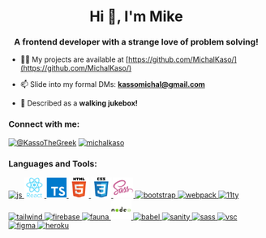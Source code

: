<h1 align="center">Hi 👋, I'm Mike</h1>
<h3 align="center">A frontend developer with a strange love of problem solving!</h3>


- 👨‍💻 My projects are available at [https://github.com/MichalKaso/](https://github.com/MichalKaso/)

- 📫 Slide into my formal DMs: **kassomichal@gmail.com**

- 🎵 Described as a **walking jukebox!**


<h3 align="left">Connect with me:</h3>
<p align="left">
<a href="https://twitter.com/KassoTheGreek" target="blank"><img align="center" src="https://raw.githubusercontent.com/rahuldkjain/github-profile-readme-generator/master/src/images/icons/Social/twitter.svg" alt="@KassoTheGreek" height="30" width="40" /></a>
<a href="https://linkedin.com/in/michal-kaso-7981a0139/" target="blank"><img align="center" src="https://raw.githubusercontent.com/rahuldkjain/github-profile-readme-generator/master/src/images/icons/Social/linked-in-alt.svg" alt="michalkaso" height="30" width="40" /></a>
</p>

<h3 align="left">Languages and Tools:</h3>

<a href="https://www.javascript.com/" target="_blank" rel="noreferrer"> <img src="https://img.icons8.com/color/48/undefined/javascript--v1.png" alt="js" width="40" height="40"/> </a> <a href="https://reactjs.org/" target="_blank" rel="noreferrer"> <img src="https://raw.githubusercontent.com/devicons/devicon/master/icons/react/react-original-wordmark.svg" alt="react" width="40" height="40"/> </a> <a href="https://www.typescriptlang.org/" target="_blank" rel="noreferrer"> <img src="https://raw.githubusercontent.com/devicons/devicon/master/icons/typescript/typescript-original.svg" alt="typescript" width="40" height="40"/> </a> <a href="https://www.w3.org/html/" target="_blank" rel="noreferrer"> <img src="https://raw.githubusercontent.com/devicons/devicon/master/icons/html5/html5-original-wordmark.svg" alt="html5" width="40" height="40"/> </a> <a href="https://www.w3schools.com/css/" target="_blank" rel="noreferrer"> <img src="https://raw.githubusercontent.com/devicons/devicon/master/icons/css3/css3-original-wordmark.svg" alt="css3" width="40" height="40"/> </a> <a href="https://sass-lang.com" target="_blank" rel="noreferrer"> <img src="https://raw.githubusercontent.com/devicons/devicon/master/icons/sass/sass-original.svg" alt="sass" width="40" height="40"/> </a> <a href="https://getbootstrap.com/" target="_blank" rel="noreferrer"> <img src="https://img.icons8.com/color/48/000000/bootstrap.png" alt="bootstrap" width="40" height="40"/> </a> <a href="https://webpack.js.org/" target="_blank" rel="noreferrer"> <img src="https://img.icons8.com/color/48/undefined/webpack.png" alt="webpack" width="40" height="40"/> </a> <a href="https://www.11ty.dev/" target="_blank" rel="noreferrer"> <img src="https://camo.githubusercontent.com/124e337fb005b0e70eb3758b431b051eaf5419b3a709062fbcce6d661a6ea116/68747470733a2f2f7777772e313174792e6465762f696d672f6c6f676f2d6769746875622e737667" alt="11ty" width="40" height="40"/> </a> <a href="https://tailwindcss.com/" target="_blank" rel="noreferrer"> <img src="https://www.vectorlogo.zone/logos/tailwindcss/tailwindcss-icon.svg" alt="tailwind" width="40" height="40"/> </a> <a href="https://firebase.google.com/" target="_blank" rel="noreferrer"> <img src="https://img.icons8.com/color/48/undefined/firebase.png" alt="firebase" width="40" height="40"/> </a> <a href="https://fauna.com/" target="_blank" rel="noreferrer"> <img src="https://www.freelogovectors.net/wp-content/uploads/2022/03/fauna_logo_freelogovectors.net_.png" alt="fauna" width="40" height="40"/> </a> <a href="https://nodejs.org" target="_blank" rel="noreferrer"> <img src="https://raw.githubusercontent.com/devicons/devicon/master/icons/nodejs/nodejs-original-wordmark.svg" alt="nodejs" width="40" height="40"/> </a> <a href="https://babeljs.io/" target="_blank" rel="noreferrer"> <img src="https://user-images.githubusercontent.com/3025322/87547253-bf050400-c6a2-11ea-950a-280311bc6cc8.png" alt="babel" width="40" height="40"/> </a> <a href="https://www.sanity.io/" target="_blank" rel="noreferrer"> <img src="https://media.glassdoor.com/sqll/4747101/sanity-ca-squareLogo-1640192856530.png" alt="sanity" width="40" height="40"/> </a> <a href="https://stripe.com/en-gr" target="_blank" rel="noreferrer"> <img src="https://img.icons8.com/fluency/48/000000/stripe.png" alt="sass" width="40" height="40"/> </a> <a href="https://code.visualstudio.com/" target="_blank" rel="noreferrer"> <img src="https://img.icons8.com/color/48/undefined/visual-studio-code-2019.png" alt="vsc" width="40" height="40"/> </a> <a href="https://www.figma.com/" target="_blank" rel="noreferrer"> <img src="https://www.vectorlogo.zone/logos/figma/figma-icon.svg" alt="figma" width="40" height="40"/> </a> <a href="https://heroku.com" target="_blank" rel="noreferrer"> <img src="https://www.vectorlogo.zone/logos/heroku/heroku-icon.svg" alt="heroku" width="40" height="40"/> </a> 
